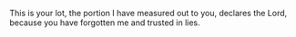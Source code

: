 This is your lot, the portion I have measured out to you, declares the Lord, because you have forgotten me and trusted in lies.
